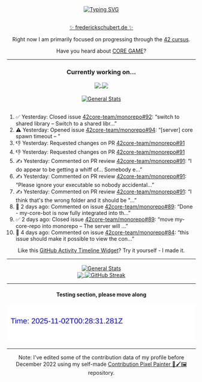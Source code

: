 <div align="center">
	<a href="https://git.io/typing-svg"><img src="https://readme-typing-svg.demolab.com?font=Fira+Code&size=30&pause=1000&color=70A5FD&background=1A1B27&center=true&vCenter=true&repeat=false&random=false&width=550&lines=%F0%9F%91%8B+Hello+World!+I'm+Freddy!+%F0%9F%96%96" alt="Typing SVG" /></a>
</div>
<br>
<div align="center">
	<p></p><a href="https://frederickschubert.de">✨ frederickschubert.de ✨</a></p>
	<p>Right now I am primarily focused on progressing through the <a href="https://github.com/FreddyMSchubert/42_cursus">42 cursus</a>.</p>
	<p>Have you heard about <a href="https://coregame.de/">CORE GAME</a>?</p>
</div>

<hr>

<div align="center">

### Currently working on...

<!-- [![current_repo](https://github-readme-stats.vercel.app/api/pin/?username=FreddyMSchubert&repo=Crafty_Concoctions&theme=tokyonight)](https://github.com/FreddyMSchubert/Crafty_Concoctions) -->

<div align="center">
	<a href="https://github.com/Reptudn/42_transcendence" target="_blank">
		<img align="center" src="https://github-readme-stats.vercel.app/api/pin/?username=Reptudn&repo=42_transcendence&theme=tokyonight" />
	</a>
	<a href="https://github.com/42core-team/monorepo" target="_blank">
		<img align="center" src="https://github-readme-stats.vercel.app/api/pin/?username=42core-team&repo=monorepo&theme=tokyonight" />
	</a>
</div>

<br>

<div align="center">
	<a href="https://github.com/FreddyMSchubert/42_cursus" target="_blank">
		<img align="center" src="https://github-readme-stats.vercel.app/api/pin/?username=FreddyMSchubert&repo=42_cursus&theme=tokyonight" alt="General Stats" />
	</a>
</div>

<br>

<div align="left">
<ol>
<!-- ACTIVITY:START -->
<li>✅ Yesterday: Closed issue <a href="https://github.com/42core-team/monorepo/issues/92">42core-team/monorepo#92</a>: “switch to shared library – Switch to a shared libr…”</li>
<li>⚠️ Yesterday: Opened issue <a href="https://github.com/42core-team/monorepo/issues/94">42core-team/monorepo#94</a>: “[server] core spawn timeout – ”</li>
<li>👎 Yesterday: Requested changes on PR <a href="https://github.com/42core-team/monorepo/pull/91">42core-team/monorepo#91</a></li>
<li>👎 Yesterday: Requested changes on PR <a href="https://github.com/42core-team/monorepo/pull/91">42core-team/monorepo#91</a></li>
<li>✍️ Yesterday: Commented on PR review <a href="https://github.com/42core-team/monorepo/pull/91#discussion_r2338450980">42core-team/monorepo#91</a>: “I do appear to be getting a whiff of... Somebody e…”</li>
<li>✍️ Yesterday: Commented on PR review <a href="https://github.com/42core-team/monorepo/pull/91#discussion_r2338449401">42core-team/monorepo#91</a>: “Please ignore your executable so nobody accidental…”</li>
<li>✍️ Yesterday: Commented on PR review <a href="https://github.com/42core-team/monorepo/pull/91#discussion_r2338448686">42core-team/monorepo#91</a>: “I think that's the wrong folder and it should be "…”</li>
<li>💬 2 days ago: Commented on issue <a href="https://github.com/42core-team/monorepo/issues/89#issuecomment-3272494904">42core-team/monorepo#89</a>: “Done - my-core-bot is now fully integrated into th…”</li>
<li>✅ 2 days ago: Closed issue <a href="https://github.com/42core-team/monorepo/issues/89">42core-team/monorepo#89</a>: “move my-core-repo into monorepo – The server will …”</li>
<li>💬 4 days ago: Commented on issue <a href="https://github.com/42core-team/monorepo/issues/84#issuecomment-3265957505">42core-team/monorepo#84</a>: “this issue should make it possible to view the con…”</li>
<!-- ACTIVITY:END -->
</ol>
</div>

Like this [GitHub Activity Timeline Widget](https://github.com/FreddyMSchubert/github-activity-timeline)? Try it yourself - I made it.

<hr>

<div align="center">
	<a href="https://github.com/anuraghazra/github-readme-stats" target="_blank">
		<img height=200 align="center" src="https://github-readme-stats.vercel.app/api?username=FreddyMSchubert&show_icons=true&theme=tokyonight&card_width=650" alt="General Stats" />
	</a>
</div>

<div align="center">
	<a href="https://github.com/anuraghazra/github-readme-stats" target="_blank">
		<img height=200 align="center" src="https://github-readme-stats.vercel.app/api/top-langs/?username=FreddyMSchubert&layout=donut&theme=tokyonight&card_width=320">
	</a>
	<a href="https://github.com/DenverCoder1/github-readme-streak-stats" target="_blank">
		<img height=200 align="center" src="https://streak-stats.demolab.com?user=FreddyMSchubert&theme=tokyonight&date_format=j%20M%5B%20Y%5D&card_width=320&card_height=200&hide_total_contributions=true" alt="GitHub Streak" />
	</a>
</div>

<hr>

#### Testing section, please move along

![GitHub Defenders SVG](https://github.com/FreddyMSchubert/FreddyMSchubert/blob/github_defenders_output/output.svg)

<hr>

Note: I've edited some of the contribution data of my profile before December 2022 using my self-made [Contribution Pixel Painter 🎨🖌️🖼️](https://github.com/FreddyMSchubert/contribution-pixel-painter) repository.

